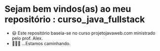 # Sejam bem vindos(as) ao meu repositório : curso_java_fullstack

- 😃 Este repositório baseia-se no curso projetojavaweb.com ministrado pelo prof. Alex.
- 🚶🚶🚶 ...Estamos caminhando.

